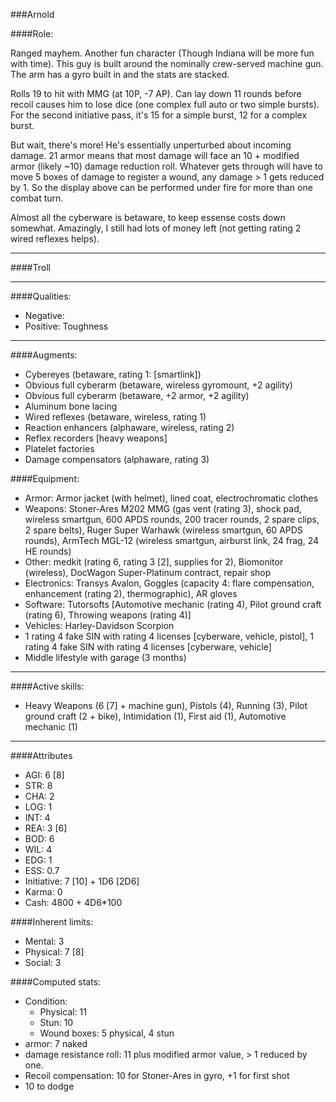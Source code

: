 ###Arnold

####Role:

Ranged mayhem. Another fun character (Though Indiana will be more fun with time). This guy is built around the nominally crew-served machine gun. The arm has a gyro built in and the stats are stacked. 

Rolls 19 to hit with MMG (at 10P, -7 AP). Can lay down 11 rounds before recoil causes him to lose dice (one complex full auto or two simple bursts). For the second initiative pass, it's 15 for a simple burst, 12 for a complex burst.

But wait, there's more! He's essentially unperturbed about incoming damage. 21 armor means that most damage will face an 10 + modified armor (likely ~10) damage reduction roll. Whatever gets through will have to move 5 boxes of damage to register a wound, any damage > 1 gets reduced by 1. So the display above can be performed under fire for more than one combat turn. 

Almost all the cyberware is betaware, to keep essense costs down somewhat. Amazingly, I still had lots of money left (not getting rating 2 wired reflexes helps).

____
####Troll

____
####Qualities:

- Negative:
- Positive: Toughness

____
####Augments:

- Cybereyes (betaware, rating 1: [smartlink])
- Obvious full cyberarm (betaware, wireless gyromount, +2 agility)
- Obvious full cyberarm (betaware, +2 armor, +2 agility)
- Aluminum bone lacing
- Wired reflexes (betaware, wireless, rating 1)
- Reaction enhancers (alphaware, wireless, rating 2)
- Reflex recorders [heavy weapons]
- Platelet factories
- Damage compensators (alphaware, rating 3)

####Equipment:

- Armor: Armor jacket (with helmet), lined coat, electrochromatic clothes
- Weapons: Stoner-Ares M202 MMG (gas vent (rating 3), shock pad, wireless smartgun, 600 APDS rounds, 200 tracer rounds, 2 spare clips, 2 spare belts), Ruger Super Warhawk (wireless smartgun, 60 APDS rounds), ArmTech MGL-12 (wireless smartgun, airburst link, 24 frag, 24 HE rounds)
- Other: medkit (rating 6, rating 3 [2], supplies for 2), Biomonitor (wireless), DocWagon Super-Platinum contract, repair shop
- Electronics: Transys Avalon, Goggles (capacity 4: flare compensation, enhancement (rating 2), thermographic), AR gloves
- Software: Tutorsofts [Automotive mechanic (rating 4), Pilot ground craft (rating 6), Throwing weapons (rating 4)]
- Vehicles: Harley-Davidson Scorpion
- 1 rating 4 fake SIN with rating 4 licenses [cyberware, vehicle, pistol], 1 rating 4 fake SIN with rating 4 licenses [cyberware, vehicle]
- Middle lifestyle with garage (3 months)

____
####Active skills:

- Heavy Weapons (6 [7] + machine gun), Pistols (4), Running (3), Pilot ground craft (2 + bike), Intimidation (1), First aid (1), Automotive mechanic (1)

____
####Attributes

- AGI: 6 [8]
- STR: 8
- CHA: 2
- LOG: 1
- INT: 4
- REA: 3 [6]
- BOD: 6
- WIL: 4
- EDG: 1
- ESS: 0.7
- Initiative: 7 [10] + 1D6 [2D6]
- Karma: 0
- Cash: 4800 + 4D6*100

####Inherent limits:

- Mental: 3
- Physical: 7 [8]
- Social: 3

####Computed stats:

- Condition:
	- Physical: 11
	- Stun: 10
	- Wound boxes: 5 physical, 4 stun
- armor: 7 naked
- damage resistance roll: 11 plus modified armor value, > 1 reduced by one.
- Recoil compensation: 10 for Stoner-Ares in gyro, +1 for first shot
- 10 to dodge
